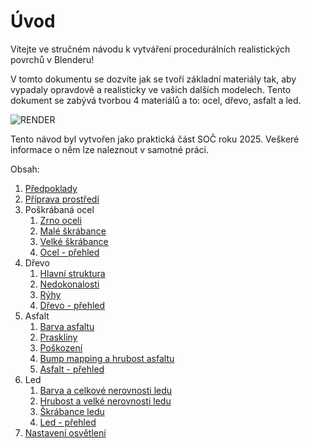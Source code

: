 # Úvod
Vítejte ve stručném návodu k vytváření procedurálních realistických povrchů v Blenderu!

V tomto dokumentu se dozvíte jak se tvoří základní materiály tak, aby vypadaly opravdově a realisticky ve vašich dalších modelech. Tento dokument se zabývá tvorbou 4 materiálů a to: ocel, dřevo, asfalt a led. 

![RENDER](https://github.com/user-attachments/assets/0fe3d568-99bc-401b-8b3e-9d5a1ee449de)

Tento návod byl vytvořen jako praktická část SOČ roku 2025. Veškeré informace o něm lze naleznout v samotné práci.

Obsah:
1. [Předpoklady](https://github.com/Milimar16/Blender-realisticke-povrchy/blob/main/P%C5%99edpoklady.md)
2. [Příprava prostředí](https://github.com/Milimar16/Blender-realisticke-povrchy/blob/main/P%C5%99%C3%ADprava%20prost%C5%99ed%C3%AD.md)
3. Poškrábaná ocel
   1. [Zrno oceli](https://github.com/Milimar16/Blender-realisticke-povrchy/blob/main/Zrno%20oceli.md)
   2. [Malé škrábance](https://github.com/Milimar16/Blender-realisticke-povrchy/blob/main/Mal%C3%A9%20%C5%A1kr%C3%A1bance.md)
   3. [Velké škrábance](https://github.com/Milimar16/Blender-realisticke-povrchy/blob/main/Velk%C3%A9%20%C5%A1kr%C3%A1bance.md)
   4. [Ocel - přehled](https://github.com/Milimar16/Blender-realisticke-povrchy/blob/main/Ocel%20-%20p%C5%99ehled.md)
4. Dřevo
   1. [Hlavní struktura](https://github.com/Milimar16/Blender-realisticke-povrchy/blob/main/Hlavn%C3%AD%20struktura.md)
   2. [Nedokonalosti](https://github.com/Milimar16/Blender-realisticke-povrchy/blob/main/Nedokonalosti.md)
   3. [Rýhy](https://github.com/Milimar16/Blender-realisticke-povrchy/blob/main/R%C3%BDhy.md)
   4. [Dřevo - přehled](https://github.com/Milimar16/Blender-realisticke-povrchy/blob/main/D%C5%99evo%20-%20p%C5%99ehled.md)
5. Asfalt
   1. [Barva asfaltu](https://github.com/Milimar16/Blender-realisticke-povrchy/blob/main/Barva%20asfaltu.md)
   2. [Praskliny](https://github.com/Milimar16/Blender-realisticke-povrchy/blob/main/Praskliny.md)
   3. [Poškození](https://github.com/Milimar16/Blender-realisticke-povrchy/blob/main/Po%C5%A1kozen%C3%AD.md)
   4. [Bump mapping a hrubost asfaltu](https://github.com/Milimar16/Blender-realisticke-povrchy/blob/main/Bump%20mapping%20a%20hrubost%20asfaltu.md)
   5. [Asfalt - přehled](https://github.com/Milimar16/Blender-realisticke-povrchy/blob/main/Asfalt%20-%20p%C5%99ehled.md)
6. Led
   1. [Barva a celkové nerovnosti ledu](https://github.com/Milimar16/Blender-realisticke-povrchy/blob/main/Barva%20a%20celkov%C3%A9%20nerovnosti%20ledu.md)
   2. [Hrubost a velké nerovnosti ledu](https://github.com/Milimar16/Blender-realisticke-povrchy/blob/main/Hrubost%20a%20velk%C3%A9%20nerovnosti%20ledu.md)
   3. [Škrábance ledu](https://github.com/Milimar16/Blender-realisticke-povrchy/blob/main/%C5%A0kr%C3%A1bance%20ledu.md)
   4. [Led - přehled](https://github.com/Milimar16/Blender-realisticke-povrchy/blob/main/Led%20-%20p%C5%99ehled.md)
7. [Nastavení osvětlení](https://github.com/Milimar16/Blender-realisticke-povrchy/blob/main/Nastaven%C3%AD%20osv%C4%9Btlen%C3%AD.md)
